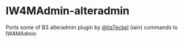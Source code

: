 # IW4MAdmin-alteradmin

Ports some of B3 alteradmin plugin by [@itsTeckel](https://github.com/itsTeckel) (iain) commands to IW4MAdmin
